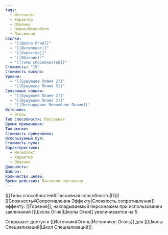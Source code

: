 ```yaml
---
tags:
  - Интеллект
  - Характер
  - Обаяние
  - Навык/ШколаОгня
  - Пассивная
Ссылки:
  - "[[Школа Огня]]"
  - "[[Интеллект]]"
  - "[[Характер]]"
  - "[[Обаяние]]"
  - "[[Типы способностей]]"
Стоимость: "15"
Стоимость выкупа: 
Уровни:
  - "[[Бушующее Пламя 2]]"
  - "[[Бушующее Пламя 3]]"
Связанные навыки:
  - "[[Бушующее Пламя 2]]"
  - "[[Бушующее Пламя 3]]"
  - "[[Легендарное Волшебное Пламя]]"
Источник:
  - Огонь
Тип способности: Пассивная
Время применения: 
Тип магии: 
Стоимость применения: 
Используемый пул: 
Стоимость пула: 
Характеристики:
  - Интеллект
  - Характер
  - Обаяние
Дальность: 
Шаблон: 
Количество целей: 
Время действия: Пассивно-постоянно
---
```

([[Типы способностей#Пассивная способность|П]]) [[Сложность#Cопротивления Эффекту|Сложность сопротивления]] эффекту: [[Горение]], накладываемый персонажем при использовании заклинаний [[Школа Огня|Школы Огня]] увеличивается на 5.

Открывает доступ к [[Источник#Огонь|Источнику: Огонь]] для [[Школы Специализаций|Школ Специализаций]]. 